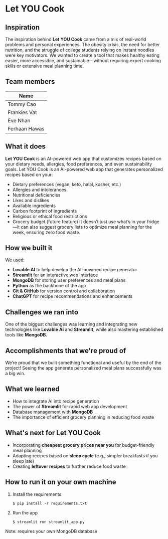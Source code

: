 # Let YOU Cook  

## Inspiration  
The inspiration behind **Let YOU Cook** came from a mix of real-world problems and personal experiences. The obesity crisis, the need for better nutrition, and the struggle of college students relying on instant noodles were key motivators. We wanted to create a tool that makes healthy eating easier, more accessible, and sustainable—without requiring expert cooking skills or extensive meal planning time.

## Team members

| Name               |
| ------------------ |
| Tommy Cao          |
| Frankies Vat         |
| Eve Nhan         |
| Ferhaan Hawas     |

## What it does  
**Let YOU Cook** is an AI-powered web app that customizes recipes based on your dietary needs, allergies, food preferences, and even sustainability goals. Let YOU Cook is an AI-powered web app that generates personalized recipes based on your:
- Dietary preferences (vegan, keto, halal, kosher, etc.)
- Allergies and intolerances
- Nutritional deficiencies
- Likes and dislikes
- Available ingredients
- Carbon footprint of ingredients
- Religious or ethical food restrictions
- Grocery budget (future feature)
It doesn’t just use what’s in your fridge—it can also suggest grocery lists to optimize meal planning for the week, ensuring zero food waste.

## How we built it  
We used:  
- **Lovable AI** to help develop the AI-powered recipe generator  
- **Streamlit** for an interactive web interface  
- **MongoDB** for storing user preferences and meal plans  
- **Python** as the backbone of the app  
- **Git & GitHub** for version control and collaboration  
- **ChatGPT** for recipe recommendations and enhancements  

## Challenges we ran into  
One of the biggest challenges was learning and integrating new technologies like **Lovable AI** and **Streamlit**, while also mastering established tools like **MongoDB**.  

## Accomplishments that we're proud of  
We’re proud that we built something functional and useful by the end of the project! Seeing the app generate personalized meal plans successfully was a big win.  

## What we learned  
- How to integrate AI into recipe generation  
- The power of **Streamlit** for rapid web app development  
- Database management with **MongoDB**  
- The importance of efficient grocery planning in reducing food waste  

## What's next for Let YOU Cook  
- Incorporating **cheapest grocery prices near you** for budget-friendly meal planning  
- Adapting recipes based on **sleep cycle** (e.g., simpler breakfasts if you sleep late)  
- Creating **leftover recipes** to further reduce food waste  


## How to run it on your own machine

1. Install the requirements

   ```
   $ pip install -r requirements.txt
   ```

2. Run the app

   ```
   $ streamlit run streamlit_app.py
   ```
Note: requires your own MongoDB database


